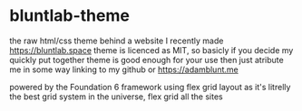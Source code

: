 # bluntlab-theme
the raw html/css theme behind a website I recently made https://bluntlab.space theme is licenced as MIT, so basicly if you decide my quickly put together theme is good enough for your use then just atribute me in some way linking to my github or https://adamblunt.me

powered by the Foundation 6 framework using flex grid layout as it's litrelly the best grid system in the universe, flex grid all the sites
